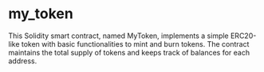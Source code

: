# my_token
This Solidity smart contract, named MyToken, implements a simple ERC20-like token with basic functionalities to mint and burn tokens. The contract maintains the total supply of tokens and keeps track of balances for each address.
